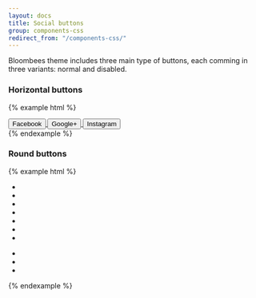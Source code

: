 ```yaml
---
layout: docs
title: Social buttons
group: components-css
redirect_from: "/components-css/"
---
```


Bloombees theme includes three main type of buttons, each comming in three variants: normal and disabled.

### Horizontal buttons

{% example html %}
<div class="login-btn-group login-socialnetwork-buttons login-form-mode-only text-center">
    <a href="#" class="social-network-link">
        <button class="facebook">
            <span class="login-btn-icon icon bb-icon-facebook"></span>
            <div class="login-btn-label hide-xs">Facebook</div>
        </button>
    </a>
    <a href="#" class="social-network-link">
        <button class="google">
            <span class="login-btn-icon icon bb-icon-google-plus"></span>
            <div class="login-btn-label hide-xs">Google+</div>
        </button>
    </a>
    <a href="#" class="social-network-link">
        <button class="instagram">
            <span class="login-btn-icon icon bb-icon-instagram"></span>
            <div class="login-btn-label hide-xs">Instagram</div>
        </button>
    </a>
</div>
{% endexample %}


### Round buttons

{% example html %}
<div class="shared-networks pt-15 pb-50">
    <ul class="list-unstyled fx fx-row fx-x-sb fx-y-center">
        <li class="facebook" socialshare="" socialshare-provider="facebook" socialshare-popup-width="500" socialshare-popup-height="500" ng-click="$ctrl.share('facebook')">
           <span class="icon bb-icon-facebook"></span>
        </li>
        <li class="twitter" socialshare="" socialshare-provider="twitter" socialshare-popup-width="500" socialshare-popup-height="500" socialshare-url="https://dev.bloombees.com/shopping/beeracheltest0212b/228SJ?promoCode=7341&amp;utm_source=socialnetwork&amp;utm_medium=referral&amp;utm_campaign=shareandearn7341" ng-click="$ctrl.share('twitter')">
            <span class="icon bb-icon-twitter"></span>
        </li>
        <li class="google" socialshare="" socialshare-provider="google" socialshare-popup-width="500" socialshare-popup-height="500" socialshare-url="https://dev.bloombees.com/shopping/beeracheltest0212b/228SJ?promoCode=7341&amp;utm_source=socialnetwork&amp;utm_medium=referral&amp;utm_campaign=shareandearn7341" ng-click="$ctrl.share('google')">
            <span class="icon bb-icon-google-plus"></span>
        </li>
        <li class="linkedin" socialshare="" socialshare-provider="linkedin" socialshare-popup-width="700" socialshare-popup-height="500" socialshare-url="https://dev.bloombees.com/shopping/beeracheltest0212b/228SJ?promoCode=7341&amp;utm_source=socialnetwork&amp;utm_medium=referral&amp;utm_campaign=shareandearn7341" ng-click="$ctrl.share('lingedin')">
            <span class="icon bb-icon-linkedin"></span>
        </li>
        <li class="pinterest hidden-xxs" socialshare="" socialshare-provider="pinterest" socialshare-popup-width="700" socialshare-popup-height="500" socialshare-url="https://dev.bloombees.com/shopping/beeracheltest0212b/228SJ?promoCode=7341&amp;utm_source=socialnetwork&amp;utm_medium=referral&amp;utm_campaign=shareandearn7341" ng-click="$ctrl.share('pinterest')">
            <span class="icon bb-icon-pinterest"></span>
        </li>
        <li class="copy-link hidden-xxs" ng-click="$ctrl.copyLink(ngDialogData.product.Product_Url)">
            <span class="icon bb-icon-link"></span>
        </li>
        <li class="email hidden-xxs" socialshare="" socialshare-provider="email" socialshare-url="https://dev.bloombees.com/shopping/beeracheltest0212b/228SJ?promoCode=7341&amp;utm_source=socialnetwork&amp;utm_medium=referral&amp;utm_campaign=shareandearn7341">
            <span class="icon bb-icon-email"></span>
        </li>
    </ul>
    <div class="visible-xxs">
        <ul class="list-unstyled fx fx-row fx-x-sb fx-y-center">
            <li class="pinterest" socialshare="" socialshare-provider="pinterest" socialshare-popup-width="700" socialshare-popup-height="500" socialshare-url="https://dev.bloombees.com/shopping/beeracheltest0212b/228SJ?promoCode=7341&amp;utm_source=socialnetwork&amp;utm_medium=referral&amp;utm_campaign=shareandearn7341" ng-click="$ctrl.share('pinterest')">
                <span class="icon bb-icon-pinterest"></span>
            </li>
            <li class="copy-link" ng-click="$ctrl.copyLink(ngDialogData.product.Product_Url)">
                <span class="icon bb-icon-link"></span>
            </li>
            <li class="email" socialshare="" socialshare-provider="email" socialshare-url="https://dev.bloombees.com/shopping/beeracheltest0212b/228SJ?promoCode=7341&amp;utm_source=socialnetwork&amp;utm_medium=referral&amp;utm_campaign=shareandearn7341">
                <span class="icon bb-icon-email"></span>
            </li>
        </ul>
    </div>
</div>
{% endexample %}